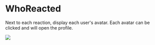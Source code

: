# WhoReacted

Next to each reaction, display each user's avatar. Each avatar can be clicked and will open the profile.

![](https://github.com/Vendicated/Yuricord/assets/57493648/97fec9e8-396f-4f5e-916e-1ec21445113d)


